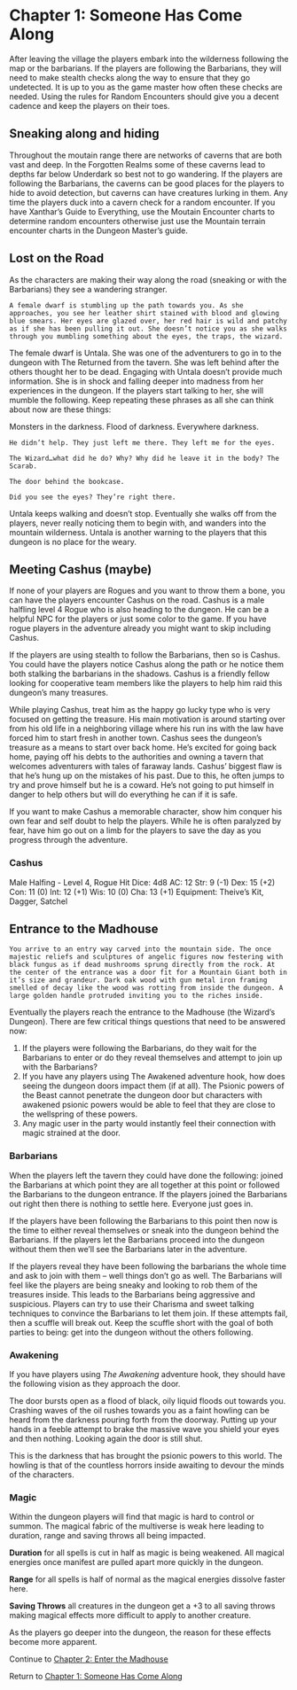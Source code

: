 # Chapter 1: Someone Has Come Along

After leaving the village the players embark into the wilderness following the map or the barbarians. If the players are following the Barbarians, they will need to make stealth checks along the way to ensure that they go undetected. It is up to you as the game master how often these checks are needed. Using the rules for Random Encounters should give you a decent cadence and keep the players on their toes.

## Sneaking along and hiding

Throughout the moutain range there are networks of caverns that are both vast and deep. In the Forgotten Realms some of these caverns lead to depths far below Underdark so best not to go wandering. If the players are following the Barbarians, the caverns can be good places for the players to hide to avoid detection, but caverns can have creatures lurking in them. Any time the players duck into a cavern check for a random encounter. If you have Xanthar’s Guide to Everything, use the Moutain Encounter charts to determine random encounters otherwise just use the Mountain terrain encounter charts in the Dungeon Master’s guide.

## Lost on the Road

As the characters are making their way along the road (sneaking or with the Barbarians) they see a wandering stranger. 

`A female dwarf is stumbling up the path towards you. As she approaches, you see her leather shirt stained with blood and glowing blue smears. Her eyes are glazed over, her red hair is wild and patchy as if she has been pulling it out. She doesn’t notice you as she walks through you mumbling something about the eyes, the traps, the wizard.`

The female dwarf is Untala. She was one of the adventurers to go in to the dungeon with The Returned from the tavern. She was left behind after the others thought her to be dead. Engaging with Untala doesn’t provide much information. She is in shock and falling deeper into madness from her experiences in the dungeon. If the players start talking to her, she will mumble the following. Keep repeating these phrases as all she can think about now are these things:

Monsters in the darkness. Flood of darkness. Everywhere darkness.

`He didn’t help. They just left me there. They left me for the eyes.`

`The Wizard…what did he do? Why? Why did he leave it in the body? The Scarab.`

`The door behind the bookcase.`

`Did you see the eyes? They’re right there.`

Untala keeps walking and doesn’t stop. Eventually she walks off from the players, never really noticing them to begin with, and wanders into the mountain wilderness. Untala is another warning to the players that this dungeon is no place for the weary. 

## Meeting Cashus (maybe)

If none of your players are Rogues and you want to throw them a bone, you can have the players encounter Cashus on the road. Cashus is a male halfling level 4 Rogue who is also heading to the dungeon. He can be a helpful NPC for the players or just some color to the game. If you have rogue players in the adventure already you might want to skip including Cashus. 

If the players are using stealth to follow the Barbarians, then so is Cashus. You could have the players notice Cashus along the path or he notice them both stalking the barbarians in the shadows. Cashus is a friendly fellow looking for cooperative team members like the players to help him raid this dungeon’s many treasures. 

While playing Cashus, treat him as the happy go lucky type who is very focused on getting the treasure. His main motivation is around starting over from his old life in a neighboring village where his run ins with the law have forced him to start fresh in another town. Cashus sees the dungeon’s treasure as a means to start over back home. He’s excited for going back home, paying off his debts to the authorities and owning a tavern that welcomes adventurers with tales of faraway lands. Cashus’ biggest flaw is that he’s hung up on the mistakes of his past. Due to this, he often jumps to try and prove himself but he is a coward. He’s not going to put himself in danger to help others but will do everything he can if it is safe.

If you want to make Cashus a memorable character, show him conquer his own fear and self doubt to help the players. While he is often paralyzed by fear, have him go out on a limb for the players to save the day as you progress through the adventure.

### Cashus
Male Halfing - Level 4, Rogue
Hit Dice: 4d8
AC: 12
Str: 9 (-1)
Dex: 15 (+2)
Con: 11 (0)
Int: 12 (+1)
Wis: 10 (0)
Cha: 13 (+1)
Equipment: Theive’s Kit, Dagger, Satchel

## Entrance to the Madhouse

`You arrive to an entry way carved into the mountain side. The once majestic reliefs and sculptures of angelic figures now festering with black fungus as if dead mushrooms sprung directly from the rock. At the center of the entrance was a door fit for a Mountain Giant both in it’s size and grandeur. Dark oak wood with gun metal iron framing smelled of decay like the wood was rotting from inside the dungeon. A large golden handle protruded inviting you to the riches inside. `

Eventually the players reach the entrance to the Madhouse (the Wizard’s Dungeon). There are few critical things questions that need to be answered now:

1. If the players were following the Barbarians, do they wait for the Barbarians to enter or do they reveal themselves and attempt to join up with the Barbarians? 
2. If you have any players using The Awakened adventure hook, how does seeing the dungeon doors impact them (if at all). The Psionic powers of the Beast cannot penetrate the dungeon door but characters with awakened psionic powers would be able to feel that they are close to the wellspring of these powers.
3. Any magic user in the party would instantly feel their connection with magic strained at the door. 

### Barbarians
When the players left the tavern they could have done the following: joined the Barbarians at which point they are all together at this point or followed the Barbarians to the dungeon entrance. If the players joined the Barbarians out right then there is nothing to settle here. Everyone just goes in. 

If the players have been following the Barbarians to this point then now is the time to either reveal themselves or sneak into the dungeon behind the Barbarians. If the players let the Barbarians proceed into the dungeon without them then we’ll see the Barbarians later in the adventure.

If the players reveal they have been following the barbarians the whole time and ask to join with them – well things don’t go as well. The Barbarians will feel like the players are being sneaky and looking to rob them of the treasures inside. This leads to the Barbarians being aggressive and suspicious. Players can try to use their Charisma and sweet talking techniques to convince the Barbarians to let them join. If these attempts fail, then a scuffle will break out. Keep the scuffle short with the goal of both parties to being: get into the dungeon without the others following.

### Awakening

If you have players using *The Awakening* adventure hook, they should have the following vision as they approach the door.

The door bursts open as a flood of black, oily liquid floods out towards you. Crashing waves of the oil rushes towards you as a faint howling can be heard from the darkness pouring forth from the doorway. Putting up your hands in a feeble attempt to brake the massive wave you shield your eyes and then nothing. Looking again the door is still shut.

This is the darkness that has brought the psionic powers to this world. The howling is that of the countless horrors inside awaiting to devour the minds of the characters. 

### Magic

Within the dungeon players will find that magic is hard to control or summon. The magical fabric of the multiverse is weak here leading to duration, range and saving throws all being impacted. 

**Duration** for all spells is cut in half as magic is being weakened. All magical energies once manifest are pulled apart more quickly in the dungeon.

**Range** for all spells is half of normal as the magical energies dissolve faster here.

**Saving Throws** all creatures in the dungeon get a +3 to all saving throws making magical effects more difficult to apply to another creature. 

As the players go deeper into the dungeon, the reason for these effects become more apparent.

Continue to [Chapter 2: Enter the Madhouse](Chapter2.md)

Return to [Chapter 1: Someone Has Come Along](Chapter1.md)